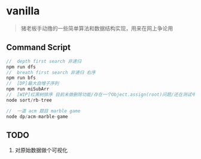 # vanilla

 > 猪老板手动撸的一些简单算法和数据结构实现，用来在网上争论用

## Command Script
``` javascript
//  depth first search 非递归
npm run dfs
//  breath first search 非递归 右序
npm run bfs
//  [DP]最大自增子序列  
npm run miSubArr
//  [WIP]红黑树排序 目前未做删除功能/存在一个Object.assign(root)问题/还在测试中
node sort/rb-tree

//  一道 acm 题目 marble game
node dp/acm-marble-game

```
## TODO
 1. 对原始数据做个可视化
